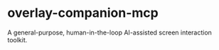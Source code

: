 # overlay-companion-mcp
A general-purpose, human-in-the-loop AI-assisted screen interaction toolkit.
